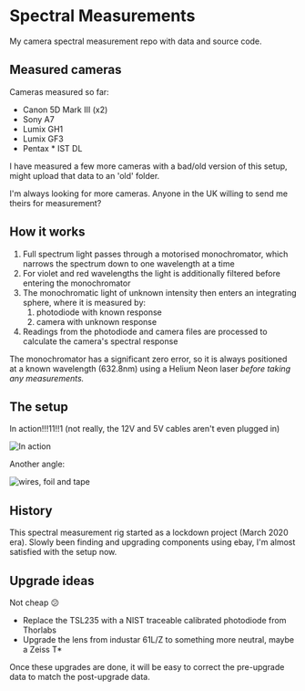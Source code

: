 # Spectral Measurements

My camera spectral measurement repo with data and source code.

## Measured cameras

Cameras measured so far:

- Canon 5D Mark III (x2)
- Sony A7
- Lumix GH1
- Lumix GF3
- Pentax * IST DL

I have measured a few more cameras with a bad/old version of this setup, might upload that data to an 'old' folder.

I'm always looking for more cameras. Anyone in the UK willing to send me theirs for measurement?

## How it works

1. Full spectrum light passes through a motorised monochromator, which narrows the spectrum down to one wavelength at a time
2. For violet and red wavelengths the light is additionally filtered before entering the monochromator
3. The monochromatic light of unknown intensity then enters an integrating sphere, where it is measured by:
    1. photodiode with known response
    2. camera with unknown response
4. Readings from the photodiode and camera files are processed to calculate the camera's spectral response

The monochromator has a significant zero error, so it is always positioned at a known wavelength (632.8nm) using a Helium Neon laser *before taking any measurements.*

## The setup

In action!!!11!!1 (not really, the 12V and 5V cables aren't even plugged in) 

![In action](https://user-images.githubusercontent.com/23642861/144692391-57ce9639-8922-4689-961b-6ae15a40ab84.jpg)

Another angle:

![wires, foil and tape](https://user-images.githubusercontent.com/23642861/144686777-f576c793-c779-4354-8aaf-614a1862b31c.jpg)

## History

This spectral measurement rig started as a lockdown project (March 2020 era). Slowly been finding and upgrading components using ebay, I'm almost satisfied with the setup now.

## Upgrade ideas

Not cheap 😕

- Replace the TSL235 with a NIST traceable calibrated photodiode from Thorlabs
- Upgrade the lens from industar 61L/Z to something more neutral, maybe a Zeiss T*

Once these upgrades are done, it will be easy to correct the pre-upgrade data to match the post-upgrade data.
